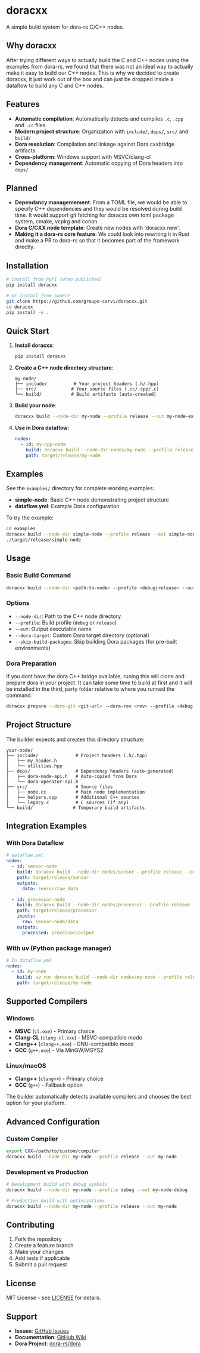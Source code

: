 # doracxx

A simple build system for dora-rs C/C++ nodes. 

## Why doracxx
After trying different ways to actually build the C and C++ nodes using the examples from dora-rs, we found that there was not an ideal way to actually make it easy to build our C++ nodes. This is why we decided to create doracxx, it just work out of the box and can just be dropped inside a dataflow to build any C and C++ nodes.

## Features

- **Automatic compilation**: Automatically detects and compiles `.c`, `.cpp` and `.cc` files
- **Modern project structure**: Organization with `include/`, `deps/`, `src/` and `build/`
- **Dora resolution**: Compilation and linkage against Dora cxxbridge artifacts
- **Cross-platform**: Windows support with MSVC/clang-cl
- **Dependency management**: Automatic copying of Dora headers into `deps/`

## Planned

- **Dependancy managemement**: From a TOML file, we would be able to specify C++ dependencies and they would be resolved during build time. It would support git fetching for doracxx own toml package system, cmake, vcpkg and conan.
- **Dora C/CXX node template**: Create new nodes with 'doracxx new'.
- **Making it a dora-rs core feature**: We could look into rewriting it in Rust and make a PR to dora-rs so that it becomes part of the framework directly.

## Installation

```bash
# Install from PyPI (when published)
pip install doracxx

# Or install from source
git clone https://github.com/groupe-carvi/doracxx.git
cd doracxx
pip install -e .
```

## Quick Start

1. **Install doracxx**:
   ```bash
   pip install doracxx
   ```

2. **Create a C++ node directory structure**:
   ```
   my-node/
   ├── include/          # Your project headers (.h/.hpp)
   ├── src/             # Your source files (.cc/.cpp/.c)
   └── build/           # Build artifacts (auto-created)
   ```

3. **Build your node**:
   ```bash
   doracxx build --node-dir my-node --profile release --out my-node-exe
   ```

4. **Use in Dora dataflow**:
   ```yaml
   nodes:
     - id: my-cpp-node
       build: doracxx build --node-dir nodes/my-node --profile release --out my-node
       path: target/release/my-node
   ```

## Examples

See the `examples/` directory for complete working examples:

- **simple-node**: Basic C++ node demonstrating project structure
- **dataflow.yml**: Example Dora configuration

To try the example:
```bash
cd examples
doracxx build --node-dir simple-node --profile release --out simple-node
./target/release/simple-node
```

## Usage

### Basic Build Command

```bash
doracxx build --node-dir <path-to-node> --profile <debug|release> --out <executable-name>
```

### Options

- `--node-dir`: Path to the C++ node directory
- `--profile`: Build profile (`debug` or `release`)
- `--out`: Output executable name
- `--dora-target`: Custom Dora target directory (optional)
- `--skip-build-packages`: Skip building Dora packages (for pre-built environments)

### Dora Preparation

If you dont have the dora C++ bridge available, runing this will clone and prepare dora in your project. It can take some time to build at first and it will be installed in the third_party folder relative to where you runned the command.

```bash
doracxx prepare --dora-git <git-url> --dora-rev <rev> --profile <debug or release>
```

## Project Structure

The builder expects and creates this directory structure:

```
your-node/
├── include/              # Project headers (.h/.hpp)
│   ├── my_header.h
│   └── utilities.hpp
├── deps/                 # Dependency headers (auto-generated)
│   ├── dora-node-api.h   # Auto-copied from Dora
│   └── dora-operator-api.h
├── src/                  # Source files
│   ├── node.cc           # Main node implementation
│   ├── helpers.cpp       # Additional C++ sources
│   └── legacy.c          # C sources (if any)
└── build/               # Temporary build artifacts
```

## Integration Examples

### With Dora Dataflow

```yaml
# dataflow.yml
nodes:
  - id: sensor-node
    build: doracxx build --node-dir nodes/sensor --profile release --out sensor
    path: target/release/sensor
    outputs:
      data: sensor/raw_data

  - id: processor-node  
    build: doracxx build --node-dir nodes/processor --profile release --out processor
    path: target/release/processor
    inputs:
      raw: sensor-node/data
    outputs:
      processed: processor/output
```

### With uv (Python package manager)

```yaml
# In dataflow.yml
nodes:
  - id: my-node
    build: uv run doracxx build --node-dir nodes/my-node --profile release --out my-node
    path: target/release/my-node
```

## Supported Compilers

### Windows
- **MSVC** (`cl.exe`) - Primary choice
- **Clang-CL** (`clang-cl.exe`) - MSVC-compatible mode
- **Clang++** (`clang++.exe`) - GNU-compatible mode
- **GCC** (`g++.exe`) - Via MinGW/MSYS2

### Linux/macOS
- **Clang++** (`clang++`) - Primary choice
- **GCC** (`g++`) - Fallback option

The builder automatically detects available compilers and chooses the best option for your platform.

## Advanced Configuration

### Custom Compiler

```bash
export CXX=/path/to/custom/compiler
doracxx build --node-dir my-node --profile release --out my-node
```

### Development vs Production

```bash
# Development build with debug symbols
doracxx build --node-dir my-node --profile debug --out my-node-debug

# Production build with optimizations
doracxx build --node-dir my-node --profile release --out my-node
```

## Contributing

1. Fork the repository
2. Create a feature branch
3. Make your changes
4. Add tests if applicable
5. Submit a pull request

## License

MIT License - see [LICENSE](LICENSE) for details.

## Support

- **Issues**: [GitHub Issues](https://github.com/groupe-carvi/dora-cxx-builder/issues)
- **Documentation**: [GitHub Wiki](https://github.com/groupe-carvi/dora-cxx-builder/wiki)
- **Dora Project**: [dora-rs/dora](https://github.com/dora-rs/dora)
